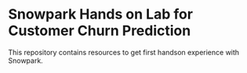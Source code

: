 # Snowpark Hands on Lab for Customer Churn Prediction
This repository contains resources to get first handson experience with Snowpark.